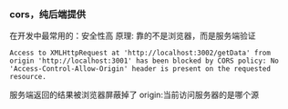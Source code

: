### cors，纯后端提供

在开发中最常用的：安全性高 原理: 靠的不是浏览器，而是服务端验证

```
Access to XMLHttpRequest at 'http://localhost:3002/getData' from origin 'http://localhost:3001' has been blocked by CORS policy: No 'Access-Control-Allow-Origin' header is present on the requested resource.
```

服务端返回的结果被浏览器屏蔽掉了
origin:当前访问服务器的是哪个源